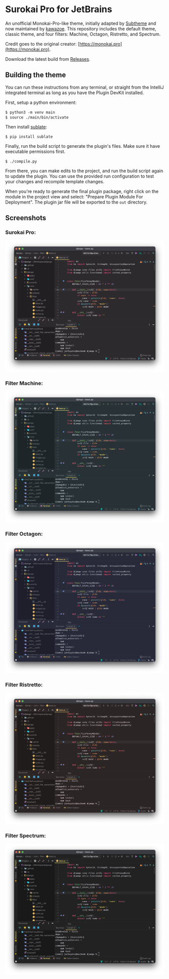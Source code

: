 # Surokai Pro for JetBrains

An unofficial Monokai-Pro-like theme, initially adapted by [Subtheme](https://subtheme.dev) and now maintained
by [kawazoe](https://github.com/kawazoe/surokai-pro). This repository includes the default theme, classic theme, and
four filters: Machine, Octagon, Ristretto, and Spectrum.

Credit goes to the original creator: [https://monokai.pro](https://monokai.pro).

Download the latest build from [Releases](https://github.com/kawazoe/surokai-pro/releases).

## Building the theme

You can run these instructions from any terminal, or straight from the IntelliJ integrated terminal as long as you have
the Plugin DevKit installed.

First, setup a python environment:

```
$ python3 -m venv main
$ source ./main/bin/activate
```

Then install [sublate](https://github.com/espositocode/sublate):

```
$ pip install sublate
```

Finally, run the build script to generate the plugin's files. Make sure it have executable permissions first.

```
$ ./compile.py
```

From there, you can make edits to the project, and run the build script again to update the plugin. You can use the
provided run configuration to test your changes and recompile template changes.

When you're ready to generate the final plugin package, right click on the module in the project view and select:
"Prepare Plugin Module For Deployment". The plugin jar file will be exported to the `out` directory.

## Screenshots

### Surokai Pro:

![Surokai Pro](screenshots/surokai-pro.png)

### Filter Machine:

![Filter Machine](screenshots/surokai-pro-machine.png)

### Filter Octagon:

![Filter Octagon](screenshots/surokai-pro-octagon.png)

### Filter Ristretto:

![Filter Ristretto](screenshots/surokai-pro-ristretto.png)

### Filter Spectrum:

![Filter Spectrum](screenshots/surokai-pro-spectrum.png)
